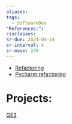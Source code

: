```yaml
---
aliases: 
tags:
  - SoftwareDev
"References:": 
cssclasses: 
sr-due: 2024-04-14
sr-interval: 4
sr-ease: 270
---
```


+ [Refactoring](20240409%20-%20171554%20-%20Refactoring.md)
+ [Pycharm refactoring](20240409%20-%20181151%20-Refactoring%20techniques%20in%20Pycharm.md)

# Projects: 
[GE3](20240409%20-%20173243%20-%20SofwareDev%20guided%20exercise%203.md)